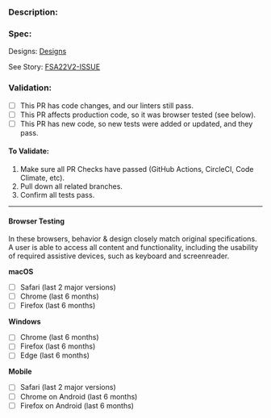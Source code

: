 ### Description:
<!-- Add description of work done here -->

### Spec:
Designs: [Designs](DESIGN_URL)

See Story: [FSA22V2-ISSUE](https://sparkbox.atlassian.net/browse/FSA22V2-ISSUE)

### Validation:
<!-- Add description of work done here -->

* [ ] This PR has code changes, and our linters still pass.
* [ ] This PR affects production code, so it was browser tested (see below).
* [ ] This PR has new code, so new tests were added or updated, and they pass.

#### To Validate:

1. Make sure all PR Checks have passed (GitHub Actions, CircleCI, Code Climate, etc).
2. Pull down all related branches.
3. Confirm all tests pass.

<!-- Additional validation steps below -->

---

#### Browser Testing
<!--
The browser list should be tailored to specific engagement and client needs.
Delete if irrelevant to this issue
-->

In these browsers, behavior & design closely match original specifications. A user is able to access all content and functionality, including the usability of required assistive devices, such as keyboard and screenreader.

**macOS**

* [ ] Safari (last 2 major versions)
* [ ] Chrome (last 6 months)
* [ ] Firefox (last 6 months)

**Windows**

* [ ] Chrome (last 6 months)
* [ ] Firefox (last 6 months)
* [ ] Edge (last 6 months)

**Mobile**

* [ ] Safari (last 2 major versions)
* [ ] Chrome on Android (last 6 months)
* [ ] Firefox on Android (last 6 months)

